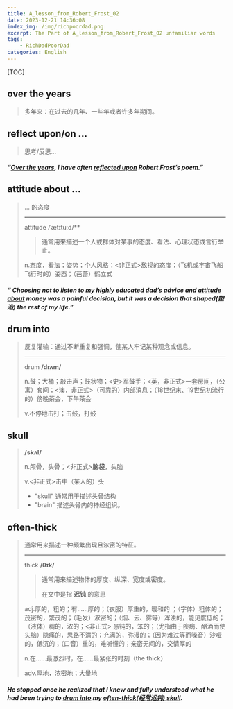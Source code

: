 ```yaml
---
title: A_lesson_from_Robert_Frost_02
date: 2023-12-21 14:36:08
index_img: /img/richpoordad.png
excerpt: The Part of A_lesson_from_Robert_Frost_02 unfamiliar words
tags: 
    - RichDadPoorDad
categories: English
---
```


[TOC]

## over the years

> 多年来：在过去的几年、一些年或者许多年期间。

## reflect upon/on ...

> 思考/反思...

##### “**<u>Over the years</u>**, I have often **<u>reflected upon</u>** Robert Frost’s poem.”

## attitude about ...

> ... 的态度
>
> ---
>
> attitude	/ˈætɪtuːd/**
>
> > 通常用来描述一个人或群体对某事的态度、看法、心理状态或言行举止。
>
> n.态度，看法；姿势；个人风格；<非正式>敌视的态度；（飞机或宇宙飞船飞行时的）姿态；（芭蕾）鹤立式

##### “ Choosing not to listen to my highly educated dad’s advice and **<u>attitude about</u>** money was a painful decision, but it was a decision that shaped(塑造) the rest of my life.”

## drum into

> 反复灌输：通过不断重复和强调，使某人牢记某种观念或信息。
>
> ---
>
> drum 	**/drʌm/**
>
> n.鼓；大桶；敲击声；鼓状物；<史>军鼓手；<英，非正式>一套房间，（公寓）套间；<澳，非正式>（可靠的）内部消息；（18世纪末、19世纪初流行的）傍晚茶会，下午茶会
>
> v.不停地击打；击鼓，打鼓

## skull

> **/skʌl/**
>
> n.颅骨，头骨；<非正式>**脑袋**，头脑
>
> v.<非正式>击中（某人的）头
>
> - "skull" 通常用于描述头骨结构
> - "brain" 描述头骨内的神经组织。

## often-thick 

> 通常用来描述一种频繁出现且浓密的特征。
>
> ---
>
> thick	**/θɪk/**
>
> > 通常用来描述物体的厚度、纵深、宽度或密度。
> >
> > 在文中是指 **迟钝**  的意思
>
> adj.厚的，粗的；有……厚的；（衣服）厚重的，暖和的 ；（字体）粗体的；茂密的，繁茂的；（毛发）浓密的；（烟、云、雾等）浑浊的，能见度低的；（液体）稠的，浓的；<非正式> 愚钝的，笨的；（尤指由于疾病、酗酒而使头脑）隐痛的，思路不清的；充满的，弥漫的；（因为难过等而嗓音）沙哑的，低沉的；（口音）重的，难听懂的；亲密无间的，交情厚的
>
> n.在……最激烈时，在……最紧张的时刻（the thick）
>
> adv.厚地，浓密地；大量地

##### He stopped once he realized that I knew and fully understood what he had been trying to **<u>drum into</u>** my <u>**often-thick**(经常迟钝) **skull**</u>.
